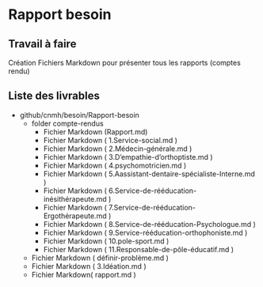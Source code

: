 #  Rapport besoin

## Travail à faire 
Création Fichiers Markdown pour présenter tous les rapports (comptes rendu)

## Liste des livrables 
- github/cnmh/besoin/Rapport-besoin
  - folder compte-rendus
    - Fichier Markdown (Rapport.md)
    - Fichier Markdown ( 1.Service-social.md )
    - Fichier Markdown ( 2.Médecin-générale.md )
    - Fichier Markdown ( 3.D’empathie-d’orthoptiste.md )
    - Fichier Markdown ( 4.psychomotricien.md )
    - Fichier Markdown ( 5.Aassistant-dentaire-spécialiste-Interne.md )
    - Fichier Markdown ( 6.Service-de-rééducation-inésithérapeute.md )
    - Fichier Markdown ( 7.Service-de-rééducation-Ergothérapeute.md )
    - Fichier Markdown ( 8.Service-de-rééducation-Psychologue.md )
    - Fichier Markdown ( 9.Service-rééducation-orthophoniste.md )
    - Fichier Markdown ( 10.pole-sport.md )
    - Fichier Markdown ( 11.Responsable-de-pôle-éducatif.md )
  - Fichier Markdown ( définir-problème.md )
  - Fichier Markdown ( 3.Idéation.md )
  - Fichier Markdown( rapport.md )